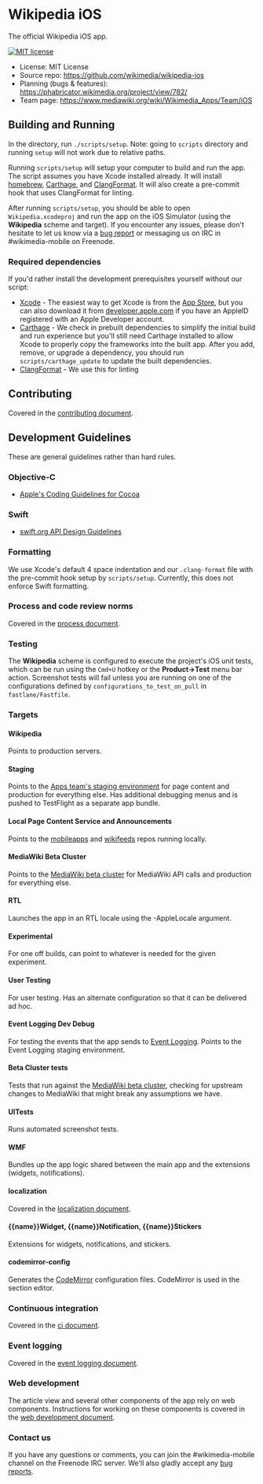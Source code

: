 # Wikipedia iOS
The official Wikipedia iOS app.

[![MIT license](https://img.shields.io/badge/license-MIT-lightgrey.svg)](https://raw.githubusercontent.com/wikimedia/wikipedia-ios/develop/LICENSE.txt)

* License: MIT License
* Source repo: https://github.com/wikimedia/wikipedia-ios
* Planning (bugs & features): https://phabricator.wikimedia.org/project/view/782/
* Team page: https://www.mediawiki.org/wiki/Wikimedia_Apps/Team/iOS

## Building and Running

In the directory, run `./scripts/setup`.  Note: going to `scripts` directory and running `setup` will not work due to relative paths.

Running `scripts/setup` will setup your computer to build and run the app. The script assumes you have Xcode installed already. It will install [homebrew](https://brew.sh), [Carthage](https://github.com/Carthage/Carthage), and [ClangFormat](https://clang.llvm.org/docs/ClangFormat.html). It will also create a pre-commit hook that uses ClangFormat for linting.

After running `scripts/setup`, you should be able to open `Wikipedia.xcodeproj` and run the app on the iOS Simulator (using the **Wikipedia** scheme and target). If you encounter any issues, please don't hesitate to let us know via a [bug report](https://phabricator.wikimedia.org/maniphest/task/edit/form/1/?title=[BUG]&projects=wikipedia-ios-app-product-backlog,ios-app-bugs&description=%3D%3D%3D+How+many+times+were+you+able+to+reproduce+it?%0D%0A%0D%0A%3D%3D%3D+Steps+to+reproduce%0D%0A%23+%0D%0A%23+%0D%0A%23+%0D%0A%0D%0A%3D%3D%3D+Expected+results%0D%0A%0D%0A%3D%3D%3D+Actual+results%0D%0A%0D%0A%3D%3D%3D+Screenshots%0D%0A%0D%0A%3D%3D%3D+Environments+observed%0D%0A**App+version%3A+**+%0D%0A**OS+versions%3A**+%0D%0A**Device+model%3A**+%0D%0A**Device+language%3A**+%0D%0A%0D%0A%3D%3D%3D+Regression?+%0D%0A%0D%0A+Tag++task+with+%23Regression+%0A) or messaging us on IRC in #wikimedia-mobile on Freenode.

### Required dependencies
If you'd rather install the development prerequisites yourself without our script:

* [Xcode](https://itunes.apple.com/us/app/xcode/id497799835) - The easiest way to get Xcode is from the [App Store](https://itunes.apple.com/us/app/xcode/id497799835?mt=12), but you can also download it from [developer.apple.com](https://developer.apple.com/) if you have an AppleID registered with an Apple Developer account.
* [Carthage](https://github.com/Carthage/Carthage) - We check in prebuilt dependencies to simplify the initial build and run experience but you'll still need Carthage installed to allow Xcode to properly copy the frameworks into the built app. After you add, remove, or upgrade a dependency, you should run `scripts/carthage_update` to update the built dependencies.
* [ClangFormat](https://clang.llvm.org/docs/ClangFormat.html) - We use this for linting

## Contributing
Covered in the [contributing document](CONTRIBUTING.md).

## Development Guidelines
These are general guidelines rather than hard rules.

### Objective-C
* [Apple's Coding Guidelines for Cocoa](https://developer.apple.com/library/content/documentation/Cocoa/Conceptual/CodingGuidelines/CodingGuidelines.html)
### Swift
* [swift.org API Design Guidelines](https://swift.org/documentation/api-design-guidelines/)

### Formatting
We use Xcode's default 4 space indentation and our `.clang-format` file with the pre-commit hook setup by `scripts/setup`. Currently, this does not enforce Swift formatting.

### Process and code review norms
Covered in the [process document](docs/process.md).

### Testing
The **Wikipedia** scheme is configured to execute the project's iOS unit tests, which can be run using the `Cmd+U` hotkey or the **Product->Test** menu bar action. Screenshot tests will fail unless you are running on one of the configurations defined by `configurations_to_test_on_pull` in `fastlane/Fastfile`.

### Targets
#### Wikipedia
Points to production servers.
#### Staging
Points to the [Apps team's staging environment](https://mobileapps.wmflabs.org) for page content and production for everything else. Has additional debugging menus and is pushed to TestFlight as a separate app bundle.
#### Local Page Content Service and Announcements
Points to the [mobileapps](https://gerrit.wikimedia.org/r/q/project:mediawiki%252Fservices%252Fmobileapps) and [wikifeeds](https://gerrit.wikimedia.org/r/q/project:mediawiki%252Fservices%252Fwikifeeds) repos running locally.
#### MediaWiki Beta Cluster
Points to the [MediaWiki beta cluster](https://www.mediawiki.org/wiki/Beta_Cluster) for MediaWiki API calls and production for everything else.
#### RTL
Launches the app in an RTL locale using the -AppleLocale argument.
#### Experimental
For one off builds, can point to whatever is needed for the given experiment.
#### User Testing
For user testing. Has an alternate configuration so that it can be delivered ad hoc.
#### Event Logging Dev Debug
For testing the events that the app sends to [Event Logging](https://wikitech.wikimedia.org/wiki/Analytics/Systems/EventLogging). Points to the Event Logging staging environment.
#### Beta Cluster tests
Tests that run against the [MediaWiki beta cluster](https://www.mediawiki.org/wiki/Beta_Cluster), checking for upstream changes to MediaWiki that might break any assumptions we have.
#### UITests
Runs automated screenshot tests.
#### WMF
Bundles up the app logic shared between the main app and the extensions (widgets, notifications).
#### localization
Covered in the [localization document](docs/localization.md).
#### {{name}}Widget, {{name}}Notification, {{name}}Stickers
Extensions for widgets, notifications, and stickers.
#### codemirror-config
Generates the [CodeMirror](https://codemirror.net) configuration files. CodeMirror is used in the section editor.

### Continuous integration
Covered in the [ci document](docs/ci.md).

### Event logging
Covered in the [event logging document](docs/event_logging.md).

### Web development
The article view and several other components of the app rely on web components. Instructions for working on these components is covered in the [web development document](docs/web_dev.md).

### Contact us
If you have any questions or comments, you can join the #wikimedia-mobile channel on the Freenode IRC server. We'll also gladly accept any [bug reports](https://phabricator.wikimedia.org/maniphest/task/edit/form/1/?title=[BUG]&projects=wikipedia-ios-app-product-backlog,ios-app-bugs&description=%3D%3D%3D+How+many+times+were+you+able+to+reproduce+it?%0D%0A%0D%0A%3D%3D%3D+Steps+to+reproduce%0D%0A%23+%0D%0A%23+%0D%0A%23+%0D%0A%0D%0A%3D%3D%3D+Expected+results%0D%0A%0D%0A%3D%3D%3D+Actual+results%0D%0A%0D%0A%3D%3D%3D+Screenshots%0D%0A%0D%0A%3D%3D%3D+Environments+observed%0D%0A**App+version%3A+**+%0D%0A**OS+versions%3A**+%0D%0A**Device+model%3A**+%0D%0A**Device+language%3A**+%0D%0A%0D%0A%3D%3D%3D+Regression?+%0D%0A%0D%0A+Tag++task+with+%23Regression+%0A).
